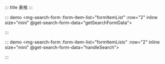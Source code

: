 ::: title
表格
:::

::: demo
<el-card shadow="never">
<mg-search-form :form-item-list="formItemList" :row="2" inline size="mini" @get-search-form-data="getSearchFormData"></mg-search-form>
</el-card>
<script>
    export default {
      data() {
        return {
          formItemList: [
            {type: "input", label: "名称", model: 'test',initialValue: null, span: 6}
          ],
          count: 0
        }
      },
      methods: {
        getSearchFormData(data) {
            console.log(data);
        },
      }
    }
</script>
<style scope>
    .red{
        color: red;
    }
</style>
:::

::: demo
<el-card shadow="never">
<mg-search-form :form-item-list="formItemLists" :row="2" inline size="mini" @get-search-form-data="handleSearch"></mg-search-form>
</el-card>
<script>
    export default {
      data() {
        return {
          formItemLists: [
            {type: "input", label: "名称", model: 'test',initialValue: null, span: 6},
            {type: "input", label: "名称1", model: 'test1',initialValue: null, span: 6},
          ],
          count: 0,
          msg: '123'
        }
      },
      methods: {
        handleSearch(data) {
            console.log(data);
        }
      }
    }
</script>
:::